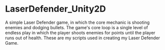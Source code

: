 # LaserDefender_Unity2D
A simple Laser Defender game, in which the core mechanic is shooting enemies and dodging bullets.  The game's core loop is a single level of endless play in which the player shoots enemies for points until the player runs out of health.
These are my scripts used in creating my Laser Defender Game.
